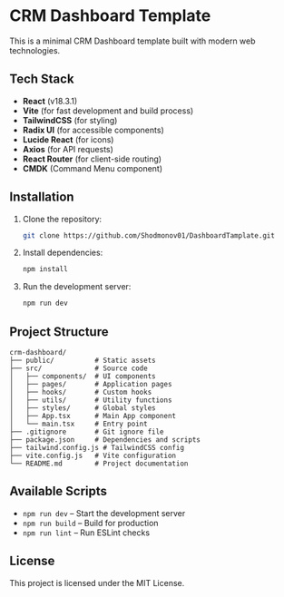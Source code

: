 # CRM Dashboard Template

This is a minimal CRM Dashboard template built with modern web technologies.

## Tech Stack

- **React** (v18.3.1)
- **Vite** (for fast development and build process)
- **TailwindCSS** (for styling)
- **Radix UI** (for accessible components)
- **Lucide React** (for icons)
- **Axios** (for API requests)
- **React Router** (for client-side routing)
- **CMDK** (Command Menu component)

## Installation

1. Clone the repository:
   ```sh
   git clone https://github.com/Shodmonov01/DashboardTamplate.git
   ```

2. Install dependencies:
   ```sh
   npm install
   ```

3. Run the development server:
   ```sh
   npm run dev
   ```

## Project Structure

```
crm-dashboard/
├── public/          # Static assets
├── src/             # Source code
│   ├── components/  # UI components
│   ├── pages/       # Application pages
│   ├── hooks/       # Custom hooks
│   ├── utils/       # Utility functions
│   ├── styles/      # Global styles
│   ├── App.tsx      # Main App component
│   └── main.tsx     # Entry point
├── .gitignore       # Git ignore file
├── package.json     # Dependencies and scripts
├── tailwind.config.js # TailwindCSS config
├── vite.config.js   # Vite configuration
└── README.md        # Project documentation
```

## Available Scripts

- `npm run dev` – Start the development server
- `npm run build` – Build for production
- `npm run lint` – Run ESLint checks

## License

This project is licensed under the MIT License.


